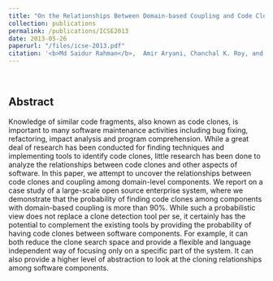 ```yaml
---
title: "On the Relationships Between Domain-based Coupling and Code Clones: An Exploratory Study"
collection: publications
permalink: /publications/ICSE2013
date: 2013-05-26
paperurl: "/files/icse-2013.pdf"
citation: '<b>Md Saidur Rahman</b>,  Amir Aryani, Chanchal K. Roy, and Fabrizio Perin &quot;On the Relationships Between Domain-based Coupling and Code Clones: An Exploratory Study&quot; <i>IEEE/ACM 35th International conference on Software Engineering (<b>ICSE</b>)</i> (NIER Track). pp. 1265-1268 (2013).' 
---
```

<br> 

## Abstract
Knowledge of similar code fragments, also known as code clones, is important to many software maintenance activities including bug fixing, refactoring, impact analysis and program comprehension. While a great deal of research has been conducted for finding techniques and implementing tools to identify code clones, little research has been done to analyze the relationships between code clones and other aspects of software. In this paper, we attempt to uncover the relationships between code clones and coupling among domain-level components. We report on a case study of a large-scale open source enterprise system, where we demonstrate that the probability of finding code clones among components with domain-based coupling is more than 90%. While such a probabilistic view does not replace a clone detection tool per se, it certainly has the potential to complement the existing tools by providing the probability of having code clones between software components. For example, it can both reduce the clone search space and provide a flexible and language independent way of focusing only on a specific part of the system. It can also provide a higher level of abstraction to look at the cloning relationships among software components.